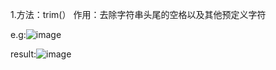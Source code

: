 1.方法：trim(）
作用：去除字符串头尾的空格以及其他预定义字符

e.g:![image](https://github.com/apprentice1012/Java/assets/126549223/549aed8a-e937-4eda-b146-892408a5f708)


result:![image](https://github.com/apprentice1012/Java/assets/126549223/e1e6a9fa-7516-45e5-ba5f-abce067ae65e)


